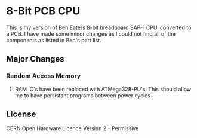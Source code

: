 # 8-Bit PCB CPU

This is my version of [Ben Eaters 8-bit breadboard SAP-1 CPU](https://eater.net/8bit), converted to a PCB. I have made some minor changes as I could not find all of the components as listed in Ben's part list.

## Major Changes

### Random Access Memory

1. RAM IC's have been replaced with ATMega328-PU's. This should allow me to have persistant programs between power cycles.

## License

CERN Open Hardware Licence Version 2 - Permissive
